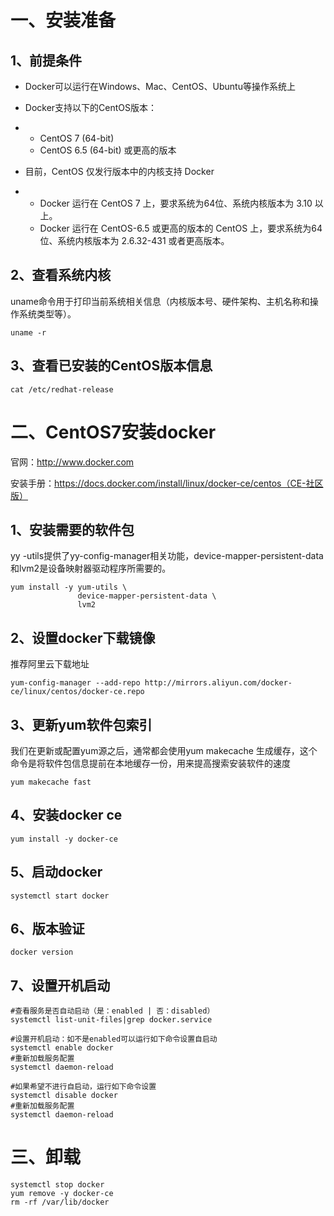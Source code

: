 # 一、安装准备

## 1、前提条件

- Docker可以运行在Windows、Mac、CentOS、Ubuntu等操作系统上

- Docker支持以下的CentOS版本：

- - CentOS 7 (64-bit)
  - CentOS 6.5 (64-bit) 或更高的版本 

- 目前，CentOS 仅发行版本中的内核支持 Docker

- - Docker 运行在 CentOS 7 上，要求系统为64位、系统内核版本为 3.10 以上。
  - Docker 运行在 CentOS-6.5 或更高的版本的 CentOS 上，要求系统为64位、系统内核版本为 2.6.32-431 或者更高版本。

## 2、查看系统内核

uname命令用于打印当前系统相关信息（内核版本号、硬件架构、主机名称和操作系统类型等）。

```shell
uname -r
```

## 3、查看已安装的CentOS版本信息

```shell
cat /etc/redhat-release
```



# 二、CentOS7安装docker

官网：http://www.docker.com

安装手册：https://docs.docker.com/install/linux/docker-ce/centos（CE-社区版）

## 1、安装需要的软件包

yy -utils提供了yy-config-manager相关功能，device-mapper-persistent-data和lvm2是设备映射器驱动程序所需要的。

```shell
yum install -y yum-utils \
               device-mapper-persistent-data \
               lvm2
```

## 2、设置docker下载镜像

推荐阿里云下载地址

```shell
yum-config-manager --add-repo http://mirrors.aliyun.com/docker-ce/linux/centos/docker-ce.repo
```

## 3、更新yum软件包索引

我们在更新或配置yum源之后，通常都会使用yum makecache 生成缓存，这个命令是将软件包信息提前在本地缓存一份，用来提高搜索安装软件的速度

```shell
yum makecache fast
```

## 4、安装docker ce

```shell
yum install -y docker-ce
```

## 5、启动docker

```shell
systemctl start docker
```

## 6、版本验证

```shell
docker version
```



## 7、设置开机启动

```shell
#查看服务是否自动启动（是：enabled | 否：disabled）
systemctl list-unit-files|grep docker.service 

#设置开机启动：如不是enabled可以运行如下命令设置自启动
systemctl enable docker
#重新加载服务配置
systemctl daemon-reload 

#如果希望不进行自启动，运行如下命令设置
systemctl disable docker
#重新加载服务配置
systemctl daemon-reload 
```



# 三、卸载

```
systemctl stop docker 
yum remove -y docker-ce
rm -rf /var/lib/docker
```

